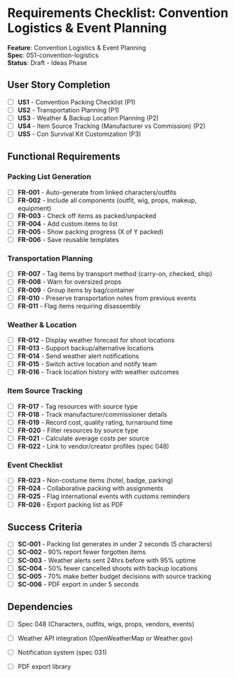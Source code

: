 # Requirements Checklist: Convention Logistics & Event Planning

**Feature**: Convention Logistics & Event Planning  
**Spec**: 051-convention-logistics  
**Status**: Draft - Ideas Phase

## User Story Completion

- [ ] **US1** - Convention Packing Checklist (P1)
- [ ] **US2** - Transportation Planning (P1)
- [ ] **US3** - Weather & Backup Location Planning (P2)
- [ ] **US4** - Item Source Tracking (Manufacturer vs Commission) (P2)
- [ ] **US5** - Con Survival Kit Customization (P3)

## Functional Requirements

### Packing List Generation
- [ ] **FR-001** - Auto-generate from linked characters/outfits
- [ ] **FR-002** - Include all components (outfit, wig, props, makeup, equipment)
- [ ] **FR-003** - Check off items as packed/unpacked
- [ ] **FR-004** - Add custom items to list
- [ ] **FR-005** - Show packing progress (X of Y packed)
- [ ] **FR-006** - Save reusable templates

### Transportation Planning
- [ ] **FR-007** - Tag items by transport method (carry-on, checked, ship)
- [ ] **FR-008** - Warn for oversized props
- [ ] **FR-009** - Group items by bag/container
- [ ] **FR-010** - Preserve transportation notes from previous events
- [ ] **FR-011** - Flag items requiring disassembly

### Weather & Location
- [ ] **FR-012** - Display weather forecast for shoot locations
- [ ] **FR-013** - Support backup/alternative locations
- [ ] **FR-014** - Send weather alert notifications
- [ ] **FR-015** - Switch active location and notify team
- [ ] **FR-016** - Track location history with weather outcomes

### Item Source Tracking
- [ ] **FR-017** - Tag resources with source type
- [ ] **FR-018** - Track manufacturer/commissioner details
- [ ] **FR-019** - Record cost, quality rating, turnaround time
- [ ] **FR-020** - Filter resources by source type
- [ ] **FR-021** - Calculate average costs per source
- [ ] **FR-022** - Link to vendor/creator profiles (spec 048)

### Event Checklist
- [ ] **FR-023** - Non-costume items (hotel, badge, parking)
- [ ] **FR-024** - Collaborative packing with assignments
- [ ] **FR-025** - Flag international events with customs reminders
- [ ] **FR-026** - Export packing list as PDF

## Success Criteria

- [ ] **SC-001** - Packing list generates in under 2 seconds (5 characters)
- [ ] **SC-002** - 90% report fewer forgotten items
- [ ] **SC-003** - Weather alerts sent 24hrs before with 95% uptime
- [ ] **SC-004** - 50% fewer cancelled shoots with backup locations
- [ ] **SC-005** - 70% make better budget decisions with source tracking
- [ ] **SC-006** - PDF export in under 5 seconds

## Dependencies

- [ ] Spec 048 (Characters, outfits, wigs, props, vendors, events)
- [ ] Weather API integration (OpenWeatherMap or Weather.gov)
- [ ] Notification system (spec 031)
- [ ] PDF export library

